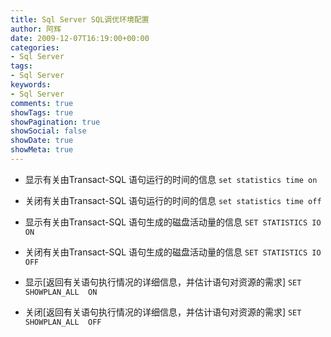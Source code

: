 ```yaml
---
title: Sql Server SQL调优环境配置
author: 阿辉
date: 2009-12-07T16:19:00+00:00
categories:
- Sql Server
tags:
- Sql Server
keywords:
- Sql Server
comments: true
showTags: true
showPagination: true
showSocial: false
showDate: true
showMeta: true
---
```

- 显示有关由Transact-SQL 语句运行的时间的信息
`set statistics time on`

- 关闭有关由Transact-SQL 语句运行的时间的信息
`set statistics time off`

- 显示有关由Transact-SQL 语句生成的磁盘活动量的信息
`SET STATISTICS IO ON`

- 关闭有关由Transact-SQL 语句生成的磁盘活动量的信息
`SET STATISTICS IO OFF`

<!--more-->

- 显示[返回有关语句执行情况的详细信息，并估计语句对资源的需求]
`SET SHOWPLAN_ALL  ON`

- 关闭[返回有关语句执行情况的详细信息，并估计语句对资源的需求]
`SET SHOWPLAN_ALL  OFF`